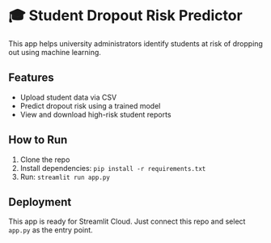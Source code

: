 # 🎓 Student Dropout Risk Predictor

This app helps university administrators identify students at risk of dropping out using machine learning.

## Features
- Upload student data via CSV
- Predict dropout risk using a trained model
- View and download high-risk student reports

## How to Run
1. Clone the repo
2. Install dependencies: `pip install -r requirements.txt`
3. Run: `streamlit run app.py`

## Deployment
This app is ready for Streamlit Cloud. Just connect this repo and select `app.py` as the entry point.

